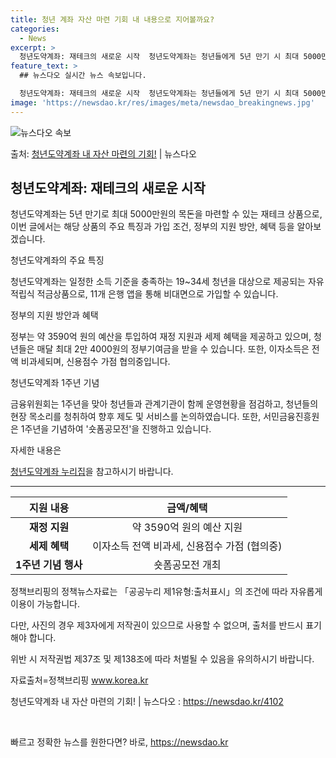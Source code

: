 ```yaml
---
title: 청년 계좌 자산 마련 기회 내 내용으로 지어볼까요?
categories:
  - News
excerpt: >
  청년도약계좌: 재테크의 새로운 시작  청년도약계좌는 청년들에게 5년 만기 시 최대 5000만원의 목돈을 마련…
feature_text: >
  ## 뉴스다오 실시간 뉴스 속보입니다.

  청년도약계좌: 재테크의 새로운 시작  청년도약계좌는 청년들에게 5년 만기 시 최대 5000만원의 목돈을 마련…
image: 'https://newsdao.kr/res/images/meta/newsdao_breakingnews.jpg'
---
```


![뉴스다오 속보](https://newsdao.kr/res/images/meta/newsdao_breakingnews.jpg)

<p>출처: <a href="https://newsdao.kr/4102" rel="dofollow">청년도약계좌 내 자산 마련의 기회!</a> | 뉴스다오</p>

<h2 data-ke-size="size26">청년도약계좌: 재테크의 새로운 시작</h2>
청년도약계좌는 5년 만기로 최대 5000만원의 목돈을 마련할 수 있는 재테크 상품으로, 이번 글에서는 해당 상품의 주요 특징과 가입 조건, 정부의 지원 방안, 혜택 등을 알아보겠습니다.

<p data-ke-size="size16">청년도약계좌의 주요 특징</p>
청년도약계좌는 일정한 소득 기준을 충족하는 19~34세 청년을 대상으로 제공되는 자유적립식 적금상품으로, 11개 은행 앱을 통해 비대면으로 가입할 수 있습니다.

<p data-ke-size="size16">정부의 지원 방안과 혜택</p>
정부는 약 3590억 원의 예산을 투입하여 재정 지원과 세제 혜택을 제공하고 있으며, 청년들은 매달 최대 2만 4000원의 정부기여금을 받을 수 있습니다. 또한, 이자소득은 전액 비과세되며, 신용점수 가점 협의중입니다.

<p data-ke-size="size16">청년도약계좌 1주년 기념</p>
금융위원회는 1주년을 맞아 청년들과 관계기관이 함께 운영현황을 점검하고, 청년들의 현장 목소리를 청취하여 향후 제도 및 서비스를 논의하였습니다. 또한, 서민금융진흥원은 1주년을 기념하여 '숏폼공모전'을 진행하고 있습니다.

<p data-ke-size="size16">자세한 내용은</p>
<a href="https://ylaccount.kinfa.or.kr">청년도약계좌 누리집</a>을 참고하시기 바랍니다.

<hr>

<table>
	<thead>
		<tr>
			<th>지원 내용</th>
			<th>금액/혜택</th>
		</tr>
	</thead>
	<tbody>
		<tr>
			<td style="text-align: center; height: 17px;"><b>재정 지원</b></td>
			<td style="text-align: center; height: 17px;">약 3590억 원의 예산 지원</td>
		</tr>
		<tr>
			<td style="text-align: center; height: 17px;"><b>세제 혜택</b></td>
			<td style="text-align: center; height: 17px;">이자소득 전액 비과세, 신용점수 가점 (협의중)</td>
		</tr>
		<tr>
			<td style="text-align: center; height: 17px;"><b>1주년 기념 행사</b></td>
			<td style="text-align: center; height: 17px;">숏폼공모전 개최</td>
		</tr>
	</tbody>
</table>

<p data-ke-size="size16">정책브리핑의 정책뉴스자료는 「공공누리 제1유형:출처표시」의 조건에 따라 자유롭게 이용이 가능합니다.</p>
<p data-ke-size="size16">다만, 사진의 경우 제3자에게 저작권이 있으므로 사용할 수 없으며, 출처를 반드시 표기해야 합니다.</p>
<p data-ke-size="size16">위반 시 저작권법 제37조 및 제138조에 따라 처벌될 수 있음을 유의하시기 바랍니다.</p>
<p data-ke-size="size16">자료출처=정책브리핑 <a href="www.korea.kr">www.korea.kr</a></p>

<p data-ke-size="size16">청년도약계좌 내 자산 마련의 기회! | 뉴스다오 : <a href="https://newsdao.kr/4102">https://newsdao.kr/4102</a></p>
<p data-ke-size="size16">&nbsp;</p> 

빠르고 정확한 뉴스를 원한다면? 바로, <a href="https://newsdao.kr" rel="dofollow">https://newsdao.kr</a>


